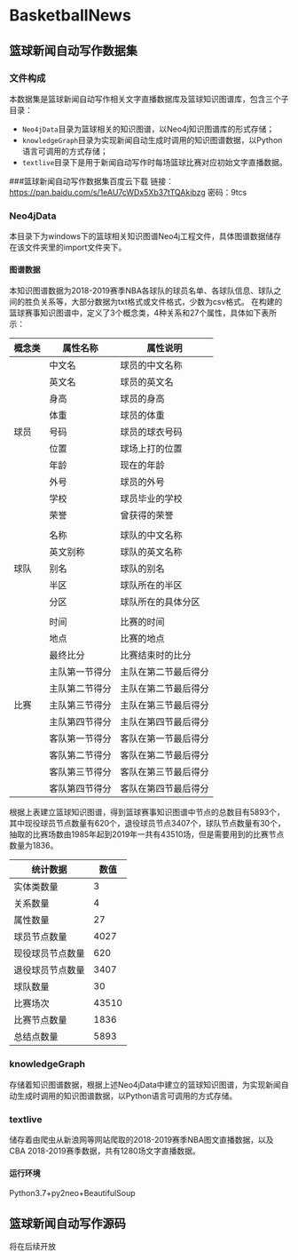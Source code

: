 # BasketballNews
## 篮球新闻自动写作数据集
### 文件构成
本数据集是篮球新闻自动写作相关文字直播数据库及篮球知识图谱库，包含三个子目录：
* `Neo4jData`目录为篮球相关的知识图谱，以Neo4j知识图谱库的形式存储；
* `knowledgeGraph`目录为实现新闻自动生成时调用的知识图谱数据，以Python语言可调用的方式存储；
* `textlive`目录下是用于新闻自动写作时每场篮球比赛对应初始文字直播数据。

###篮球新闻自动写作数据集百度云下载
链接：https://pan.baidu.com/s/1eAU7cWDx5Xb37tTQAkibzg 密码：9tcs

### Neo4jData
本目录下为windows下的篮球相关知识图谱Neo4j工程文件，具体图谱数据储存在该文件夹里的import文件夹下。

#### 图谱数据
本知识图谱数据为2018-2019赛季NBA各球队的球员名单、各球队信息、球队之间的胜负关系等，大部分数据为txt格式或文件格式，少数为csv格式。
在构建的篮球赛事知识图谱中，定义了3个概念类，4种关系和27个属性，具体如下表所示： 

概念类|属性名称|属性说明
-|-|-
`  `|中文名|球员的中文名称
`  `|英文名|球员的英文名
`  `|身高|球员的身高
`  `|体重|球员的体重
球员|号码|球员的球衣号码
`  `|位置|球场上打的位置
`  `|年龄|现在的年龄
`  `|外号|球员的外号
`  `|学校|球员毕业的学校
`  `|荣誉|曾获得的荣誉
|||
`  `|名称|球队的中文名称
`  `|英文别称|球队的英文名称
球队|别名|球队的别名
`  `|半区|球队所在的半区
`  `|分区|球队所在的具体分区
|||
`  `|时间|比赛的时间
`  `|地点|比赛的地点
`  `|最终比分|比赛结束时的比分
`  `|主队第一节得分|主队在第二节最后得分
`  `|主队第二节得分|主队在第二节最后得分
比赛|主队第三节得分|主队在第三节最后得分
`  `|主队第四节得分|主队在第四节最后得分
`  `|客队第一节得分|客队在第一节最后得分
`  `|客队第二节得分|客队在第二节最后得分
`  `|客队第三节得分|客队在第三节最后得分
`  `|客队第四节得分|客队在第四节最后得分

根据上表建立篮球知识图谱，得到篮球赛事知识图谱中节点的总数目有5893个，其中现役球员节点数量有620个，退役球员节点3407个，球队节点数量有30个，抽取的比赛场数由1985年起到2019年一共有43510场，但是需要用到的比赛节点数量为1836。

统计数据|数值
-|-
实体类数量|3
关系数量|4
属性数量|27
球员节点数量|4027
现役球员节点数量|620
退役球员节点数量|3407
球队数量|30
比赛场次|43510
比赛节点数量|1836
总结点数量|5893

### knowledgeGraph
存储着知识图谱数据，根据上述Neo4jData中建立的篮球知识图谱，为实现新闻自动生成时调用的知识图谱数据，以Python语言可调用的方式存储。

### textlive 
储存着由爬虫从新浪网等网站爬取的2018-2019赛季NBA图文直播数据，以及CBA 2018-2019赛季数据，共有1280场文字直播数据。

#### 运行环境
Python3.7+py2neo+BeautifulSoup

## 篮球新闻自动写作源码
将在后续开放
